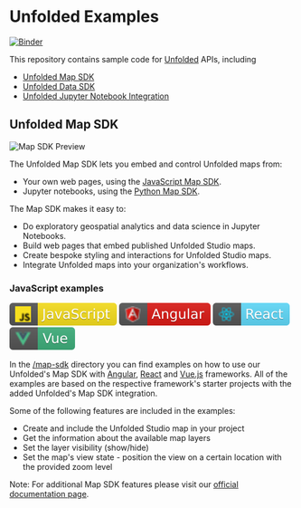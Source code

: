 # Unfolded Examples

[![Binder][binder_badge]][binder_jupyterlab_url]

[binder_badge]: https://mybinder.org/badge_logo.svg
[binder_jupyterlab_url]: https://mybinder.org/v2/gh/UnfoldedInc/examples/master?urlpath=lab/tree/notebooks/

This repository contains sample code for [Unfolded](https://unfolded.ai) APIs, including

- [Unfolded Map SDK](https://docs.unfolded.ai/map-sdk)
- [Unfolded Data SDK](https://docs.unfolded.ai/data-sdk)
- [Unfolded Jupyter Notebook Integration](https://docs.unfolded.ai/jupyter)

## Unfolded Map SDK

![Map SDK Preview](images/out.gif)

The Unfolded Map SDK lets you embed and control Unfolded maps from:

- Your own web pages, using the [JavaScript Map SDK](https://docs.unfolded.ai/map-sdk/javascript-map-sdk).
- Jupyter notebooks, using the [Python Map SDK](https://docs.unfolded.ai/map-sdk/python-map-sdk).

The Map SDK makes it easy to:

- Do exploratory geospatial analytics and data science in Jupyter Notebooks.
- Build web pages that embed published Unfolded Studio maps.
- Create bespoke styling and interactions for Unfolded Studio maps.
- Integrate Unfolded maps into your organization's workflows.

### JavaScript examples
[![badges](./images/badges/javascript.svg)](/map-sdk) [![badges](./images/badges/angular.svg)](/map-sdk/angular) [![badges](./images/badges/react.svg)](/map-sdk/react) [![badges](./images/badges/vue.svg)](/map-sdk/vuejs)

In the [/map-sdk](/map-sdk) directory you can find examples on how to use our Unfolded's Map SDK with [Angular](https://angular.io/), [React](https://reactjs.org/) and [Vue.js](https://vuejs.org/) frameworks.
All of the examples are based on the respective framework's starter projects with the added Unfolded's Map SDK integration.

Some of the following features are included in the examples:
- Create and include the Unfolded Studio map in your project
- Get the information about the available map layers
- Set the layer visibility (show/hide)
- Set the map's view state - position the view on a certain location with the provided zoom level

Note: For additional Map SDK features please visit our [official documentation page](https://docs.unfolded.ai/map-sdk/).
